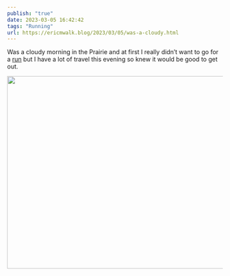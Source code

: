 ```yaml
---
publish: "true"
date: 2023-03-05 16:42:42
tags: "Running"
url: https://ericmwalk.blog/2023/03/05/was-a-cloudy.html
---
```


Was a cloudy morning in the Prairie and at first I really didn’t want to go for a [run](http://www.strava.com/activities/8664823867) but I have a lot of travel this evening so knew it would be good to get out.


<img src="uploads/2023/3fe911f0d6.jpg" width="600" height="450" alt="">